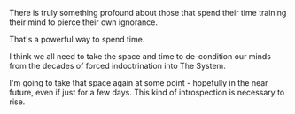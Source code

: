 There is truly something profound about those that spend their time training their mind to pierce their own ignorance.

That's a powerful way to spend time.

I think we all need to take the space and time to de-condition our minds from the decades of forced indoctrination into The System.

I'm going to take that space again at some point - hopefully in the near future, even if just for a few days. This kind of introspection is necessary to rise.

